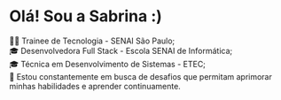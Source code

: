 <div>
	<h1> Olá! Sou a Sabrina :) </h1>
	<p>
		👩‍💻 Trainee de Tecnologia - SENAI São Paulo; </br>
		🎓 Desenvolvedora Full Stack - Escola SENAI de Informática; </br>
		🎓 Técnica em Desenvolvimento de Sistemas - ETEC; </br>
		🌱 Estou constantemente em busca de desafios que permitam aprimorar minhas habilidades e aprender continuamente.</br>
	</p>
</div>
